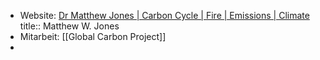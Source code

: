 - Website: [Dr Matthew Jones | Carbon Cycle | Fire | Emissions | Climate](https://mattwjones.co.uk/ "Dr Matthew Jones | Carbon Cycle | Fire | Emissions | Climate")
  title:: Matthew W. Jones
- Mitarbeit: [[Global Carbon Project]]
-